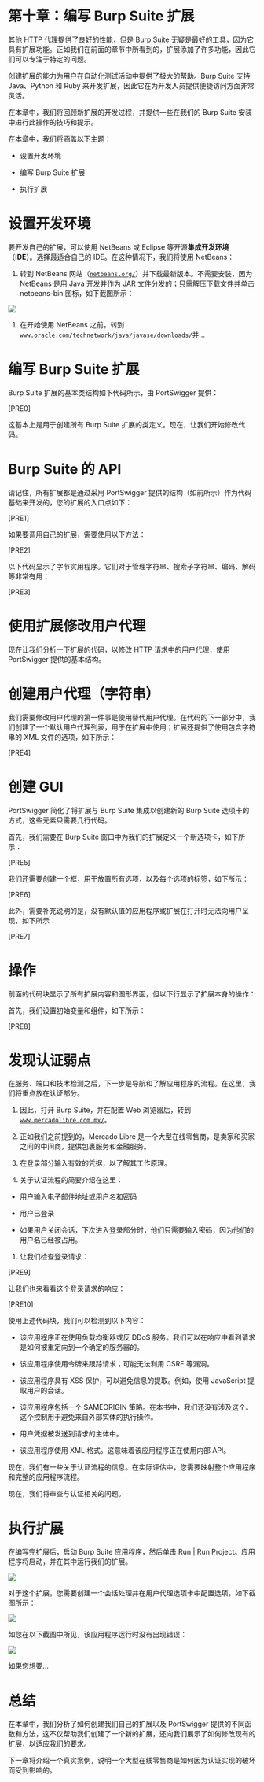 # 第十章：编写 Burp Suite 扩展

其他 HTTP 代理提供了良好的性能，但是 Burp Suite 无疑是最好的工具，因为它具有扩展功能。正如我们在前面的章节中所看到的，扩展添加了许多功能，因此它们可以专注于特定的问题。

创建扩展的能力为用户在自动化测试活动中提供了极大的帮助。Burp Suite 支持 Java、Python 和 Ruby 来开发扩展，因此它在为开发人员提供便捷访问方面非常灵活。

在本章中，我们将回顾新扩展的开发过程，并提供一些在我们的 Burp Suite 安装中进行此操作的技巧和提示。

在本章中，我们将涵盖以下主题：

+   设置开发环境

+   编写 Burp Suite 扩展

+   执行扩展

# 设置开发环境

要开发自己的扩展，可以使用 NetBeans 或 Eclipse 等开源**集成开发环境**（**IDE**）。选择最适合自己的 IDE。在这种情况下，我们将使用 NetBeans：

1.  转到 NetBeans 网站（[`netbeans.org/`](https://netbeans.org/)）并下载最新版本。不需要安装，因为 NetBeans 是用 Java 开发并作为 JAR 文件分发的；只需解压下载文件并单击 netbeans-bin 图标，如下截图所示：

![](img/18960f26-1eda-4543-82e8-4e5ca45ced02.png)

1.  在开始使用 NetBeans 之前，转到[`www.oracle.com/technetwork/java/javase/downloads/`](https://www.oracle.com/technetwork/java/javase/downloads/)并...

# 编写 Burp Suite 扩展

Burp Suite 扩展的基本类结构如下代码所示，由 PortSwigger 提供：

[PRE0]

这基本上是用于创建所有 Burp Suite 扩展的类定义。现在，让我们开始修改代码。

# Burp Suite 的 API

请记住，所有扩展都是通过采用 PortSwigger 提供的结构（如前所示）作为代码基础来开发的，您的扩展的入口点如下：

[PRE1]

如果要调用自己的扩展，需要使用以下方法：

[PRE2]

以下代码显示了字节实用程序。它们对于管理字符串、搜索子字符串、编码、解码等非常有用：

[PRE3]

# 使用扩展修改用户代理

现在让我们分析一下扩展的代码，以修改 HTTP 请求中的用户代理，使用 PortSwigger 提供的基本结构。

# 创建用户代理（字符串）

我们需要修改用户代理的第一件事是使用替代用户代理。在代码的下一部分中，我们创建了一个默认用户代理列表，用于在扩展中使用；扩展还提供了使用包含字符串的 XML 文件的选项，如下所示：

[PRE4]

# 创建 GUI

PortSwigger 简化了将扩展与 Burp Suite 集成以创建新的 Burp Suite 选项卡的方式，这些元素只需要几行代码。

首先，我们需要在 Burp Suite 窗口中为我们的扩展定义一个新选项卡，如下所示：

[PRE5]

我们还需要创建一个框，用于放置所有选项，以及每个选项的标签，如下所示：

[PRE6]

此外，需要补充说明的是，没有默认值的应用程序或扩展在打开时无法向用户呈现，如下所示：

[PRE7]

# 操作

前面的代码块显示了所有扩展内容和图形界面，但以下行显示了扩展本身的操作：

首先，我们设置初始变量和组件，如下所示：

[PRE8]

# 发现认证弱点

在服务、端口和技术检测之后，下一步是导航和了解应用程序的流程。在这里，我们将重点放在认证部分。

1.  因此，打开 Burp Suite，并在配置 Web 浏览器后，转到[`www.mercadolibre.com.mx/`](https://www.mercadolibre.com.mx/)。

1.  正如我们之前提到的，Mercado Libre 是一个大型在线零售商，是卖家和买家之间的中间商，提供包裹服务和金融服务。

1.  在登录部分输入有效的凭据，以了解其工作原理。

1.  关于认证流程的简要介绍在这里：

+   用户输入电子邮件地址或用户名和密码

+   用户已登录

+   如果用户关闭会话，下次进入登录部分时，他们只需要输入密码，因为他们的用户名已经被占用。

1.  让我们检查登录请求：

[PRE9]

让我们也来看看这个登录请求的响应：

[PRE10]

使用上述代码块，我们可以检测到以下内容：

+   该应用程序正在使用负载均衡器或反 DDoS 服务。我们可以在响应中看到请求是如何被重定向到一个确定的服务器的。

+   该应用程序使用令牌来跟踪请求；可能无法利用 CSRF 等漏洞。

+   该应用程序具有 XSS 保护，可以避免信息的提取。例如，使用 JavaScript 提取用户的会话。

+   该应用程序包括一个 SAMEORIGIN 策略。在本书中，我们还没有涉及这个。这个控制用于避免来自外部实体的执行操作。

+   用户凭据被发送到请求的主体中。

+   该应用程序使用 XML 格式。这意味着该应用程序正在使用内部 API。

现在，我们有一些关于认证流程的信息。在实际评估中，您需要映射整个应用程序和完整的应用程序流程。

现在，我们将审查与认证相关的问题。

# 执行扩展

在编写完扩展后，启动 Burp Suite 应用程序，然后单击 Run | Run Project。应用程序将启动，并在其中运行我们的扩展。

![](img/efaae54f-63b4-4347-990e-5ea069a60fb0.png)

对于这个扩展，您需要创建一个会话处理并在用户代理选项卡中配置选项，如下截图所示：

![](img/b44c15c5-2c28-487b-9a4b-0542cd7963e8.png)

如您在以下截图中所见，该应用程序运行时没有出现错误：

![](img/f3c97148-1ff9-4b05-98d4-f5159f0f97aa.png)

如果您想要...

# 总结

在本章中，我们分析了如何创建我们自己的扩展以及 PortSwigger 提供的不同函数和方法，这不仅帮助我们创建了一个新的扩展，还向我们展示了如何修改现有的扩展，以适应我们的要求。

下一章将介绍一个真实案例，说明一个大型在线零售商是如何因为认证实现的破坏而受到影响的。
